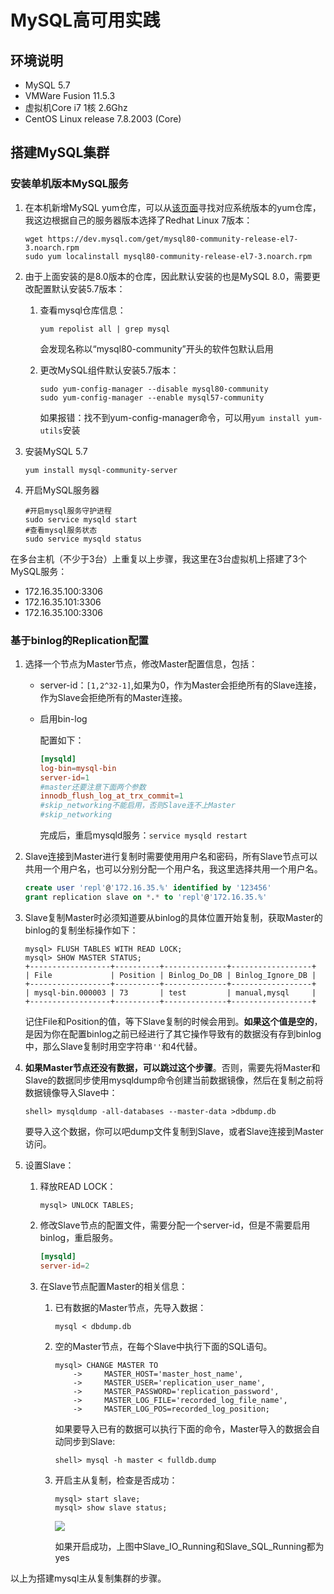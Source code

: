 # MySQL高可用实践

## 环境说明

- MySQL 5.7
- VMWare Fusion 11.5.3
- 虚拟机Core i7 1核 2.6Ghz
- CentOS Linux release 7.8.2003 (Core)

## 搭建MySQL集群

### 安装单机版本MySQL服务

1. 在本机新增MySQL yum仓库，可以从[该页面](https://dev.mysql.com/downloads/repo/yum/)寻找对应系统版本的yum仓库，我这边根据自己的服务器版本选择了Redhat Linux 7版本：

   ```shell
   wget https://dev.mysql.com/get/mysql80-community-release-el7-3.noarch.rpm
   sudo yum localinstall mysql80-community-release-el7-3.noarch.rpm
   ```

2. 由于上面安装的是8.0版本的仓库，因此默认安装的也是MySQL 8.0，需要更改配置默认安装5.7版本：

   1. 查看mysql仓库信息：

      ```shell
      yum repolist all | grep mysql
      ```

      会发现名称以“mysql80-community”开头的软件包默认启用

   2. 更改MySQL组件默认安装5.7版本：

      ```shell
      sudo yum-config-manager --disable mysql80-community
      sudo yum-config-manager --enable mysql57-community
      ```

      如果报错：找不到yum-config-manager命令，可以用`yum install yum-utils`安装

3. 安装MySQL 5.7

   ```shell
   yum install mysql-community-server
   ```

4. 开启MySQL服务器

   ```shell
   #开启mysql服务守护进程
   sudo service mysqld start
   #查看mysql服务状态
   sudo service mysqld status
   ```

在多台主机（不少于3台）上重复以上步骤，我这里在3台虚拟机上搭建了3个MySQL服务：

- 172.16.35.100:3306
- 172.16.35.101:3306
- 172.16.35.100:3306

### 基于binlog的Replication配置

1. 选择一个节点为Master节点，修改Master配置信息，包括：

   - server-id：`[1,2^32-1]`,如果为0，作为Master会拒绝所有的Slave连接，作为Slave会拒绝所有的Master连接。

   - 启用bin-log

     配置如下：

     ```mysql.conf
     [mysqld]
     log-bin=mysql-bin
     server-id=1	
     #master还要注意下面两个参数
     innodb_flush_log_at_trx_commit=1
     #skip_networking不能启用，否则Slave连不上Master
     #skip_networking
     ```

     完成后，重启mysqld服务：`service mysqld restart`

2. Slave连接到Master进行复制时需要使用用户名和密码，所有Slave节点可以共用一个用户名，也可以分别分配一个用户名，我这里选择共用一个用户名。

   ```sql
   create user 'repl'@'172.16.35.%' identified by '123456'
   grant replication slave on *.* to 'repl'@'172.16.35.%'
   ```

3. Slave复制Master时必须知道要从binlog的具体位置开始复制，获取Master的binlog的复制坐标操作如下：

   ```shell
   mysql> FLUSH TABLES WITH READ LOCK;
   mysql> SHOW MASTER STATUS;
   +------------------+----------+--------------+------------------+
   | File             | Position | Binlog_Do_DB | Binlog_Ignore_DB |
   +------------------+----------+--------------+------------------+
   | mysql-bin.000003 | 73       | test         | manual,mysql     |
   +------------------+----------+--------------+------------------+
   ```

   记住File和Position的值，等下Slave复制的时候会用到。**如果这个值是空的**，是因为你在配置binlog之前已经进行了其它操作导致有的数据没有存到binlog中，那么Slave复制时用空字符串`''`和4代替。

4. **如果Master节点还没有数据，可以跳过这个步骤**。否则，需要先将Master和Slave的数据同步使用mysqldump命令创建当前数据镜像，然后在复制之前将数据镜像导入Slave中：

   ```shell
   shell> mysqldump -all-databases --master-data >dbdump.db
   ```

   要导入这个数据，你可以吧dump文件复制到Slave，或者Slave连接到Master访问。

5. 设置Slave：

   1. 释放READ LOCK：

      ```shell
      mysql> UNLOCK TABLES;
      ```

   2. 修改Slave节点的配置文件，需要分配一个server-id，但是不需要启用binlog，重启服务。

      ```my.cnf
      [mysqld]
      server-id=2
      ```

   3. 在Slave节点配置Master的相关信息：

      1. 已有数据的Master节点，先导入数据：

         ```shell
         mysql < dbdump.db
         ```

      2. 空的Master节点，在每个Slave中执行下面的SQL语句。

         ```shell
         mysql> CHANGE MASTER TO
             ->     MASTER_HOST='master_host_name',
             ->     MASTER_USER='replication_user_name',
             ->     MASTER_PASSWORD='replication_password',
             ->     MASTER_LOG_FILE='recorded_log_file_name',
             ->     MASTER_LOG_POS=recorded_log_position;
         ```

         如果要导入已有的数据可以执行下面的命令，Master导入的数据会自动同步到Slave:

         ```shell
         shell> mysql -h master < fulldb.dump
         ```

      3. 开启主从复制，检查是否成功：

         ```mysql shell
         mysql> start slave;
         mysql> show slave status;
         ```

         ![](https://raw.githubusercontent.com/zhlzzzzz/notes/master/ShowSlaveStatus.png)

         如果开启成功，上图中Slave_IO_Running和Slave_SQL_Running都为yes

以上为搭建mysql主从复制集群的步骤。

